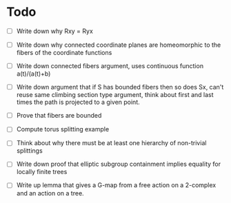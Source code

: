 # Todo
- [ ] Write down why Rxy = Ryx
- [ ] Write down why connected coordinate planes are homeomorphic to the fibers of the coordinate functions
- [ ] Write down connected fibers argument, uses continuous function a(t)/(a(t)+b)
- [ ] Write down argument that if S has bounded fibers then so does Sx, can't reuse same climbing section type argument, think about first and last times the path is projected to a given point. 
- [ ] Prove that fibers are bounded
- [ ] Compute torus splitting example
- [ ] Think about why there must be at least one hierarchy of non-trivial splittings
- [ ] Write down proof that elliptic subgroup containment implies equality for locally finite trees
- [ ] Write up lemma that gives a G-map from a free action on a 2-complex and an action on a tree.

